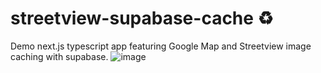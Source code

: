 ﻿# streetview-supabase-cache ♻️
Demo next.js typescript app featuring Google Map and Streetview image caching with supabase.
![image](https://github.com/user-attachments/assets/8dc2ffb4-5745-4a07-a329-59678d46e9be)
